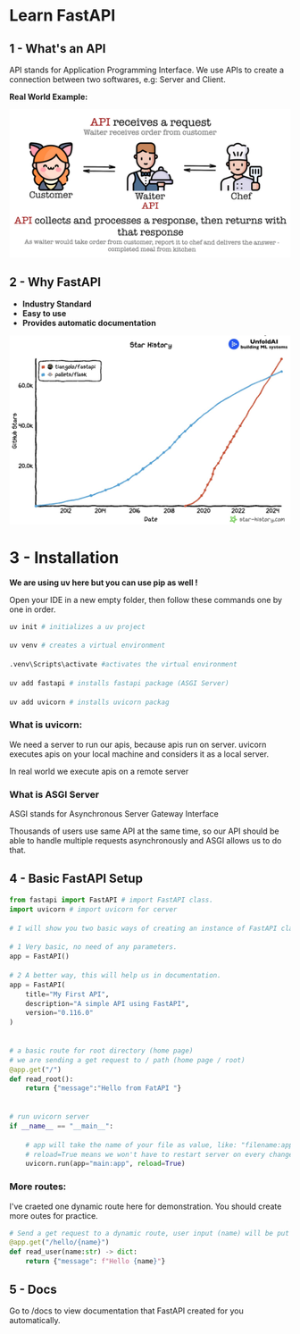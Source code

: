 # Learn FastAPI

## 1 - What's an API
API stands for Application Programming Interface.
We use APIs to create a connection between two softwares, e.g: Server and Client.

**Real World Example:**

![FastAPI](image.png)

## 2 - Why FastAPI

- **Industry Standard**
- **Easy to use**
- **Provides automatic documentation**

![alt text](image-1.png)


# 3 - Installation

**We are using uv here but you can use pip as well !**

Open your IDE in a new empty folder, then follow these commands one by one in order.

```python
uv init # initializes a uv project

uv venv # creates a virtual environment

.venv\Scripts\activate #activates the virtual environment

uv add fastapi # installs fastapi package (ASGI Server)

uv add uvicorn # installs uvicorn packag

```

### What is uvicorn:
We need a server to run our apis, because apis run on server.
uvicorn executes apis on your local machine and considers it as a local server.

In real world we execute apis on a remote server

### What is ASGI Server

ASGI stands for Asynchronous Server Gateway Interface

Thousands of users use same API at the same time, so our API should be able to handle multiple requests asynchronously and ASGI allows us to do that.

## 4 - Basic FastAPI Setup

```python
from fastapi import FastAPI # import FastAPI class.
import uvicorn # import uvicorn for cerver

# I will show you two basic ways of creating an instance of FastAPI class.

# 1 Very basic, no need of any parameters.
app = FastAPI()

# 2 A better way, this will help us in documentation.
app = FastAPI(
    title="My First API",
    description="A simple API using FastAPI",
    version="0.116.0"
)


# a basic route for root directory (home page)
# we are sending a get request to / path (home page / root)
@app.get("/")
def read_root():
    return {"message":"Hello from FatAPI "}


# run uvicorn server
if __name__ == "__main__":

    # app will take the name of your file as value, like: "filename:app".
    # reload=True means we won't have to restart server on every change it will be automatically restarted. 
    uvicorn.run(app="main:app", reload=True) 
```

### More routes:

I've craeted one dynamic route here for demonstration.
You should create more outes for practice.

```python
# Send a get request to a dynamic route, user input (name) will be put in URL.
@app.get("/hello/{name}")
def read_user(name:str) -> dict:
    return {"message": f"Hello {name}"}

```

## 5 - Docs

Go to /docs to view documentation that FastAPI created for you automatically.